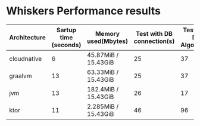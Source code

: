 # Whiskers Performance results

| Architecture | Sartup time (seconds) | Memory used(Mbytes) | Test with DB connection(s) | Test Mixed DB + Algorithm(s) | Test Algorithm (s) |
|---|---|---|---|---|---|
|cloudnative|6|  45.87MiB / 15.43GiB|25|37|13|
|graalvm|13|  63.33MiB / 15.43GiB|25|37|12|
|jvm|13|  182.4MiB / 15.43GiB|26|17|21|
|ktor|11|  2.285MiB / 15.43GiB|46|96|74|
